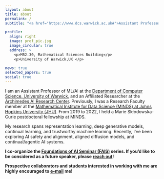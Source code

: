 ```yaml
---
layout: about
title: about
permalink: /
subtitle: "<a href='https://www.dcs.warwick.ac.uk#'>Assistant Professor @ Department of Computer Science, University of Warwick</a>."

profile:
  align: right
  image: prof_pic.jpg
  image_circular: true
  address: >
    <p>MB2.30, Mathematical Sciences Building</p>
    <p>University of Warwick,UK </p>

news: true
selected_papers: true
social: true
---
```


I am an Assistant Professor of ML/AI at the [Department of Computer Science, University of Warwick](https://warwick.ac.uk/fac/sci/dcs/), and an Affiliated Researcher at the [Archimedes AI Research Center](https://archimedesai.gr/en/). Previously, I was a Research Faculty member at the [Mathematical Institute for Data Science (MINDS) at Johns Hopkins University (JHU)](https://www.minds.jhu.edu). From 2019 to 2022, I held a Marie Skłodowska-Curie postdoctoral fellowship at MINDS. 

My research spans representation learning, deep generative models, continual learning, and trustworthy machine learning. Recently, I’ve been exploring AI safety and alignment, aligned diffusion models, and continual/agentic AI systems.

**I co-organize the [Foundations of AI Seminar (FAIS)](https://faiseminarswarwick.github.io) series. If you’d like to be considered as a future speaker, please [reach out](mailto:paris.giampouras@warwick.ac.uk)!**


**Prospective collaborators and students interested in working with me are highly encouraged to [e-mail](mailto:paris.giampouras@warwick.ac.uk) me!**


<!-- =========================  ANNOUNCEMENT BANNER  ========================= -->
<!--   <div class="course-announcement">
  <span class="badge">NEW</span>

  <h3>🎉 Weekend Course on  Gen-AI </h3>

  <p class="course-meta">
    <strong>When?</strong> <em>Oct 2025 (Exact dates TBA!)</em> &nbsp;·&nbsp;
    <strong>Where?</strong> <em>Uni of Warwick</em>
  </p>

  <p>
    Two packed days demystifying large-language models, image generative models, and prompt
    engineering.  Short lectures alternate with <strong>hands-on labs</strong> using
    state-of-the-art AI models.
  </p>

  <p class="course-meta">
    <strong>Who’s welcome?</strong> MSc/PhD students, researchers, tech professionals and basically everyone excited to dive in and get hands-on with AI! &nbsp;|&nbsp; 
    &nbsp;|&nbsp; Full details + sign-up link coming soon!
  </p>


  <a class="button" href="YOUR-REGISTRATION-LINK" target="_blank" rel="noopener">
    Count me in →
  </a>
 
</div> 

<!-- ======================================================================= -->


